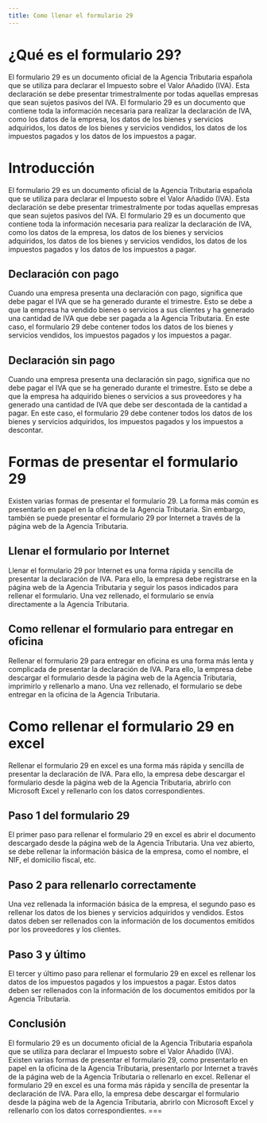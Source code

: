 ```yaml
---
title: Como llenar el formulario 29
---
```



# ¿Qué es el formulario 29?

El formulario 29 es un documento oficial de la Agencia Tributaria española que se utiliza para declarar el Impuesto sobre el Valor Añadido (IVA). Esta declaración se debe presentar trimestralmente por todas aquellas empresas que sean sujetos pasivos del IVA. El formulario 29 es un documento que contiene toda la información necesaria para realizar la declaración de IVA, como los datos de la empresa, los datos de los bienes y servicios adquiridos, los datos de los bienes y servicios vendidos, los datos de los impuestos pagados y los datos de los impuestos a pagar.

# Introducción

El formulario 29 es un documento oficial de la Agencia Tributaria española que se utiliza para declarar el Impuesto sobre el Valor Añadido (IVA). Esta declaración se debe presentar trimestralmente por todas aquellas empresas que sean sujetos pasivos del IVA. El formulario 29 es un documento que contiene toda la información necesaria para realizar la declaración de IVA, como los datos de la empresa, los datos de los bienes y servicios adquiridos, los datos de los bienes y servicios vendidos, los datos de los impuestos pagados y los datos de los impuestos a pagar.

## Declaración con pago

Cuando una empresa presenta una declaración con pago, significa que debe pagar el IVA que se ha generado durante el trimestre. Esto se debe a que la empresa ha vendido bienes o servicios a sus clientes y ha generado una cantidad de IVA que debe ser pagada a la Agencia Tributaria. En este caso, el formulario 29 debe contener todos los datos de los bienes y servicios vendidos, los impuestos pagados y los impuestos a pagar.

## Declaración sin pago

Cuando una empresa presenta una declaración sin pago, significa que no debe pagar el IVA que se ha generado durante el trimestre. Esto se debe a que la empresa ha adquirido bienes o servicios a sus proveedores y ha generado una cantidad de IVA que debe ser descontada de la cantidad a pagar. En este caso, el formulario 29 debe contener todos los datos de los bienes y servicios adquiridos, los impuestos pagados y los impuestos a descontar.

# Formas de presentar el formulario 29

Existen varias formas de presentar el formulario 29. La forma más común es presentarlo en papel en la oficina de la Agencia Tributaria. Sin embargo, también se puede presentar el formulario 29 por Internet a través de la página web de la Agencia Tributaria.

## Llenar el formulario por Internet

Llenar el formulario 29 por Internet es una forma rápida y sencilla de presentar la declaración de IVA. Para ello, la empresa debe registrarse en la página web de la Agencia Tributaria y seguir los pasos indicados para rellenar el formulario. Una vez rellenado, el formulario se envía directamente a la Agencia Tributaria.

## Como rellenar el formulario para entregar en oficina

Rellenar el formulario 29 para entregar en oficina es una forma más lenta y complicada de presentar la declaración de IVA. Para ello, la empresa debe descargar el formulario desde la página web de la Agencia Tributaria, imprimirlo y rellenarlo a mano. Una vez rellenado, el formulario se debe entregar en la oficina de la Agencia Tributaria.

# Como rellenar el formulario 29 en excel

Rellenar el formulario 29 en excel es una forma más rápida y sencilla de presentar la declaración de IVA. Para ello, la empresa debe descargar el formulario desde la página web de la Agencia Tributaria, abrirlo con Microsoft Excel y rellenarlo con los datos correspondientes.

## Paso 1 del formulario 29 

El primer paso para rellenar el formulario 29 en excel es abrir el documento descargado desde la página web de la Agencia Tributaria. Una vez abierto, se debe rellenar la información básica de la empresa, como el nombre, el NIF, el domicilio fiscal, etc.

## Paso 2 para rellenarlo correctamente

Una vez rellenada la información básica de la empresa, el segundo paso es rellenar los datos de los bienes y servicios adquiridos y vendidos. Estos datos deben ser rellenados con la información de los documentos emitidos por los proveedores y los clientes.

## Paso 3 y último

El tercer y último paso para rellenar el formulario 29 en excel es rellenar los datos de los impuestos pagados y los impuestos a pagar. Estos datos deben ser rellenados con la información de los documentos emitidos por la Agencia Tributaria.

## Conclusión

El formulario 29 es un documento oficial de la Agencia Tributaria española que se utiliza para declarar el Impuesto sobre el Valor Añadido (IVA). Existen varias formas de presentar el formulario 29, como presentarlo en papel en la oficina de la Agencia Tributaria, presentarlo por Internet a través de la página web de la Agencia Tributaria o rellenarlo en excel. Rellenar el formulario 29 en excel es una forma más rápida y sencilla de presentar la declaración de IVA. Para ello, la empresa debe descargar el formulario desde la página web de la Agencia Tributaria, abrirlo con Microsoft Excel y rellenarlo con los datos correspondientes. &#x3D;&#x3D;&#x3D;